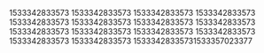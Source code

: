1533342833573
1533342833573
1533342833573
1533342833573
1533342833573
1533342833573
1533342833573
1533342833573
1533342833573
1533342833573
1533342833573
1533342833573
1533342833573
1533342833573
15333428335731533357023377